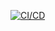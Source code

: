 
[![CI/CD](https://github.com/Ar3ee3ar/numer-react/actions/workflows/CI_CD.yml/badge.svg)](https://github.com/Ar3ee3ar/numer-react/actions/workflows/CI_CD.yml)
